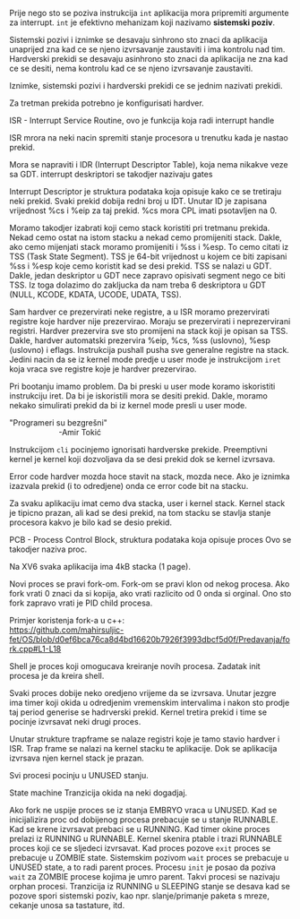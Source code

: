 Prije nego sto se poziva instrukcija `int` aplikacija mora pripremiti argumente za interrupt.
`int` je efektivno mehanizam koji nazivamo **sistemski poziv**.

Sistemski pozivi i iznimke se desavaju sinhrono sto znaci da aplikacija unaprijed zna kad ce se njeno izvrsavanje zaustaviti i ima kontrolu nad tim.
Hardverski prekidi se desavaju asinhrono sto znaci da aplikacija ne zna kad ce se desiti, nema kontrolu kad ce se njeno izvrsavanje zaustaviti.

Iznimke, sistemski pozivi i hardverski prekidi ce se jednim nazivati prekidi.

Za tretman prekida potrebno je konfigurisati hardver.

ISR - Interrupt Service Routine, ovo je funkcija koja radi interrupt handle

ISR mrora na neki nacin spremiti stanje procesora u trenutku kada je nastao prekid.

Mora se napraviti i IDR (Interrupt Descriptor Table), koja nema nikakve veze sa GDT.
interrupt deskriptori se takodjer nazivaju gates

Interrupt Descriptor je struktura podataka koja opisuje kako ce se tretiraju neki prekid.
Svaki prekid dobija redni broj u IDT.
Unutar ID je zapisana vrijednost %cs i %eip za taj prekid.
%cs mora CPL imati psotavljen na 0.

Moramo takodjer izabrati koji cemo stack koristiti pri tretmanu prekida.
Nekad cemo ostat na istom stacku a nekad cemo promijeniti stack.
Dakle, ako cemo mijenjati stack moramo promijeniti i %ss i %esp.
To cemo citati iz TSS (Task State Segment).
TSS je 64-bit vrijednost u kojem ce biti zapisani %ss i %esp koje cemo koristit kad se desi prekid.
TSS se nalazi u GDT.
Dakle, jedan deskriptor u GDT nece zapravo opisivati segment nego ce biti TSS.
Iz toga dolazimo do zakljucka da nam treba 6 deskriptora u GDT (NULL, KCODE, KDATA, UCODE, UDATA, TSS).

Sam hardver ce prezervirati neke registre, a u ISR moramo prezervirati registre koje hardver nije prezervirao.
Moraju se prezervirati i neprezervirani registri.
Hardver prezervira sve sto promijeni na stack koji je opisan sa TSS.
Dakle, hardver automatski prezervira %eip, %cs, %ss (uslovno), %esp (uslovno) i eflags.
Instrukcija pushall pusha sve generalne registre na stack.
Jedini nacin da se iz kernel mode predje u user mode je instrukcijom `iret` koja vraca sve registre koje je hardver prezervirao.

Pri bootanju imamo problem.
Da bi preski u user mode koramo iskoristiti instrukciju iret.
Da bi je iskoristili mora se desiti prekid.
Dakle, moramo nekako simulirati prekid da bi iz kernel mode presli u user mode.

"Programeri su bezgrešni"\
&emsp;&emsp;&emsp;&emsp;&emsp;&emsp;&nbsp;-Amir Tokić

Instrukcijom `cli` pocinjemo ignorisati hardverske prekide.
Preemptivni kernel je kernel koji dozvoljava da se desi prekid dok se kernel izvrsava.

Error code hardver mozda hoce stavit na stack, mozda nece.
Ako je iznimka izazvala prekid (i to odredjene) onda ce error code bit na stacku.

Za svaku aplikaciju imat cemo dva stacka, user i kernel stack.
Kernel stack je tipicno prazan, ali kad se desi prekid, na tom stacku se stavlja stanje procesora kakvo je bilo kad se desio prekid.

PCB - Process Control Block, struktura podataka koja opisuje proces
Ovo se takodjer naziva proc.

Na XV6 svaka aplikacija ima 4kB stacka (1 page).

Novi proces se pravi fork-om.
Fork-om se pravi klon od nekog procesa.
Ako fork vrati 0 znaci da si kopija, ako vrati razlicito od 0 onda si orginal.
Ono sto fork zapravo vrati je PID child procesa.

Primjer koristenja fork-a u c++:\
https://github.com/mahirsuljic-fet/OS/blob/d0ef6bca76ca8d4bd16620b7926f3993dbcf5d0f/Predavanja/fork.cpp#L1-L18

Shell je proces koji omogucava kreiranje novih procesa.
Zadatak init procesa je da kreira shell.

Svaki proces dobije neko oredjeno vrijeme da se izvrsava.
Unutar jezgre ima timer koji okida u odredjenim vremenskim intervalima i nakon sto prodje taj period generise se hadrverski prekid.
Kernel tretira prekid i time se pocinje izvrsavat neki drugi proces.

Unutar strukture trapframe se nalaze registri koje je tamo stavio hardver i ISR.
Trap frame se nalazi na kernel stacku te aplikacije.
Dok se aplikacija izvrsava njen kernel stack je prazan.

Svi procesi pocinju u UNUSED stanju.

State machine
Tranzicija okida na neki dogadjaj.

Ako fork ne uspije proces se iz stanja EMBRYO vraca u UNUSED.
Kad se inicijalizira proc od dobijenog procesa prebacuje se u stanje RUNNABLE.
Kad se krene izvrsavat prebaci se u RUNNING.
Kad timer okine proces prelazi iz RUNNING u RUNNABLE.
Kernel skenira ptable i trazi RUNNABLE proces koji ce se sljedeci izvrsavat.
Kad proces pozove `exit` proces se prebacuje u ZOMBIE state.
Sistemskim pozivom `wait` proces se prebacuje u UNUSED state, a to radi parent proces.
Procesu `init` je posao da poziva `wait` za ZOMBIE procese kojima je umro parent.
Takvi procesi se nazivaju orphan procesi.
Tranzicija iz RUNNING u SLEEPING stanje se desava kad se pozove spori sistemski poziv, kao npr. slanje/primanje paketa s mreze, cekanje unosa sa tastature, itd.
